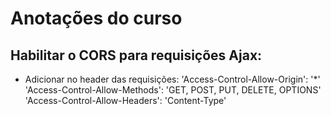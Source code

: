# Anotações do curso

## Habilitar o CORS para requisições Ajax:

- Adicionar no header das requisições:
'Access-Control-Allow-Origin': '*'
'Access-Control-Allow-Methods': 'GET, POST, PUT, DELETE, OPTIONS'
'Access-Control-Allow-Headers': 'Content-Type'
